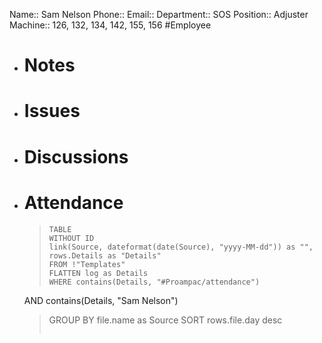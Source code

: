 Name:: Sam Nelson
Phone:: 
Email:: 
Department:: SOS
Position:: Adjuster
Machine:: 126, 132, 134, 142, 155, 156
#Employee
- # Notes
- # Issues
- # Discussions
- # Attendance
  
  > ```dataview
  > TABLE
  > WITHOUT ID
  > link(Source, dateformat(date(Source), "yyyy-MM-dd")) as "",
  > rows.Details as "Details"
  > FROM !"Templates"
  > FLATTEN log as Details
  > WHERE contains(Details, "#Proampac/attendance")
   AND contains(Details, "Sam Nelson")
  > GROUP BY file.name as Source
  > SORT rows.file.day desc
  > ```